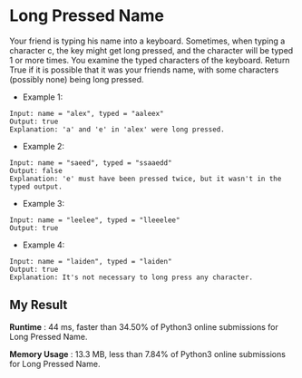 # Long Pressed Name

Your friend is typing his name into a keyboard.  Sometimes, when typing a character c, the key might get long pressed, and the character will be typed 1 or more times.
You examine the typed characters of the keyboard.  Return True if it is possible that it was your friends name, with some characters (possibly none) being long pressed.

- Example 1:

```
Input: name = "alex", typed = "aaleex"
Output: true
Explanation: 'a' and 'e' in 'alex' were long pressed.
```

- Example 2:

```
Input: name = "saeed", typed = "ssaaedd"
Output: false
Explanation: 'e' must have been pressed twice, but it wasn't in the typed output.
```

- Example 3:

```
Input: name = "leelee", typed = "lleeelee"
Output: true
```

- Example 4:

```
Input: name = "laiden", typed = "laiden"
Output: true
Explanation: It's not necessary to long press any character.
```

## My Result

**Runtime** : 44 ms, faster than 34.50% of Python3 online submissions for Long Pressed Name.

**Memory Usage** : 13.3 MB, less than 7.84% of Python3 online submissions for Long Pressed Name.
